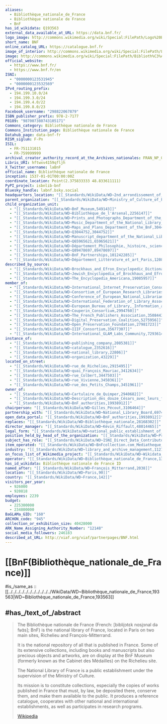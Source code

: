 ```yaml
---
aliases:
  - Bibliothèque_nationale_de_France
  - Bibliothèque nationale de France
  - BnF
has_id_wikidata: Q193563
external_data_available_at_URL: https://data.bnf.fr/
logo_image: http://commons.wikimedia.org/wiki/Special:FilePath/Logo%20BnF.svg
short_name: BNF
online_catalog_URL: https://catalogue.bnf.fr
image_of_interior: http://commons.wikimedia.org/wiki/Special:FilePath/La%20salle%20ovale%20du%20site%20Richelieu%2C%20Biblioth%C3%A8que%20nationale%20de%20France%2C%20Paris%202022.jpg
image: http://commons.wikimedia.org/wiki/Special:FilePath/Biblioth%C3%A8que%20Mitterrand%20Mai%202022.jpg
official_website:
  - https://www.bnf.fr/
  - https://www.bnf.fr/en
ISNI:
  - "0000000123531945"
  - "0000000123532569"
IPv4_routing_prefix:
  - 194.199.10.0/24
  - 194.199.3.0/24
  - 194.199.4.0/22
  - 194.199.8.0/23
Facebook_username: "298822067879"
ISBN_publisher_prefix: 978-2-7177
P8189: "987007380743105171"
Commons_category: Bibliothèque nationale de France
Commons_Institution_page: Bibliothèque nationale de France
Datahub_page: data-bnf-fr
RISM_siglum: F-Pn
ISIL:
  - FR-751131015
  - FR-759999999
archival_creator_authority_record_at_the_Archives_nationales: FRAN_NP_051355
Libris_URI: hftwxv4159qfljh
X_Twitter_username: laBnF
official_name: Bibliothèque nationale de France
inception: 1537-01-01T00:00:00Z
coordinate_location: Point(2.375833333 48.833611111)
PyPI_project: isbnlib-bnf
Bluesky_handle: labnf.bsky.social
headquarters_location: "[[_Standards/WikiData/WD~2nd_arrondissement_of_Paris,209549]]"
parent_organization: "[[_Standards/WikiData/WD~Ministry_of_Culture_of_France,384602]]"
child_organization_unit:
  - "[[_Standards/WikiData/WD~BnF_Museum,549143]]"
  - "[[_Standards/WikiData/WD~Bibliothèque_de_l'Arsenal,2256147]]"
  - "[[_Standards/WikiData/WD~Prints_and_Photographs_Department_of_the_Bibliothèque_nationale_de_France,3027515]]"
  - "[[_Standards/WikiData/WD~Music_Department_of_the_National_Library_of_France,3044740]]"
  - "[[_Standards/WikiData/WD~Maps_and_Plans_Department_of_the_BnF,3044754]]"
  - "[[_Standards/WikiData/WD~Q3044752,3044752]]"
  - "[[_Standards/WikiData/WD~Manuscript_department_of_the_National_Library_of_France,3044762]]"
  - "[[_Standards/WikiData/WD~Q65965621,65965621]]"
  - "[[_Standards/WikiData/WD~Département_Philosophie,_histoire,_sciences_de_l'homme_de_la_Bibliothèque_nationale_de_France,67196265]]"
  - "[[_Standards/WikiData/WD~Q89478697,89478697]]"
  - "[[_Standards/WikiData/WD~BnF_Partnerships,101242285]]"
  - "[[_Standards/WikiData/WD~Département_Littérature_et_art_Paris,120835896]]"
described_by_source:
  - "[[_Standards/WikiData/WD~Brockhaus_and_Efron_Encyclopedic_Dictionary,602358]]"
  - "[[_Standards/WikiData/WD~Jewish_Encyclopedia_of_Brockhaus_and_Efron,4173137]]"
  - "[[_Standards/WikiData/WD~The_Encyclopedia_Americana,19085957]]"
member_of:
  - "[[_Standards/WikiData/WD~International_Internet_Preservation_Consortium,697497]]"
  - "[[_Standards/WikiData/WD~Consortium_of_European_Research_Libraries,1127581]]"
  - "[[_Standards/WikiData/WD~Conference_of_European_National_Librarians,1255790]]"
  - "[[_Standards/WikiData/WD~International_Federation_of_Library_Associations_and_Institutions,1334284]]"
  - "[[_Standards/WikiData/WD~European_Bureau_of_Library,_Information_and_Documentation_Associations,1376383]]"
  - "[[_Standards/WikiData/WD~Couperin_Consortium,2994760]]"
  - "[[_Standards/WikiData/WD~The_French_Publishers_Association,3508443]]"
  - "[[_Standards/WikiData/WD~Digital_Preservation_Coalition,5275956]]"
  - "[[_Standards/WikiData/WD~Open_Preservation_Foundation,27981723]]"
  - "[[_Standards/WikiData/WD~IIIF_Consortium,35677307]]"
  - "[[_Standards/WikiData/WD~International_GLAM_Labs_Community,72936141]]"
instance_of:
  - "[[_Standards/WikiData/WD~publishing_company,2085381]]"
  - "[[_Standards/WikiData/WD~catalogue,2352616]]"
  - "[[_Standards/WikiData/WD~national_library,22806]]"
  - "[[_Standards/WikiData/WD~organization,43229]]"
located_on_street:
  - "[[_Standards/WikiData/WD~rue_de_Richelieu,2915495]]"
  - "[[_Standards/WikiData/WD~quai_François_Mauriac,3412634]]"
  - "[[_Standards/WikiData/WD~rue_Colbert,3447503]]"
  - "[[_Standards/WikiData/WD~rue_Vivienne,3450361]]"
  - "[[_Standards/WikiData/WD~rue_des_Petits_Champs,3451961]]"
owner_of:
  - "[[_Standards/WikiData/WD~Cartulaire_de_Quimper,2940682]]"
  - "[[_Standards/WikiData/WD~Description_des_douze_Césars_avec_leurs_figures,17673929]]"
  - "[[_Standards/WikiData/WD~BnF_authorities,19938912]]"
chairperson: "[[_Standards/WikiData/WD~Gilles_Pécout,3106464]]"
partnership_with: "[[_Standards/WikiData/WD~National_Library_Board,6974124]]"
open_data_portal: "[[_Standards/WikiData/WD~BnF_authorities,19938912]]"
replaces: "[[_Standards/WikiData/WD~Bibliothèque_nationale,28168302]]"
director_manager: "[[_Standards/WikiData/WD~Kévin_Riffault,48014465]]"
legal_form: "[[_Standards/WikiData/WD~national_public_establishment_of_an_administrative_nature,51704864]]"
position_held_by_head_of_the_organization: "[[_Standards/WikiData/WD~President_of_the_National_Library_of_France,62086464]]"
subject_has_role: "[[_Standards/WikiData/WD~ISNI_Direct_Data_Contributor,96176534]]"
item_operated: "[[_Standards/WikiData/WD~BnFcollection.com_Mediatheque_numerique,106689906]]"
industry: "[[_Standards/WikiData/WD~library_and_archive_management,112166175]]"
on_focus_list_of_Wikimedia_project: "[[_Standards/WikiData/WD~Wikidata_WikiProject_Academic_Publisher,117222928]]"
operator: "[[_Standards/WikiData/WD~Bibliothèque_nationale_de_France,130758320]]"
has_id_wikidata: Bibliothèque nationale de France ID
named_after: "[[_Standards/WikiData/WD~François_Mitterrand,2038]]"
location: "[[_Standards/WikiData/WD~Paris,90]]"
country: "[[_Standards/WikiData/WD~France,142]]"
visitors_per_year:
  - 926000
  - 920818
employees: 2239
budget:
  - 225300000
  - 234800000
BaGLAMa_GID: "160"
ARCHON_code: "945"
collection_or_exhibition_size: 40428000
ARK_Name_Assigning_Authority_Number: "12148"
social_media_followers: 246183
described_at_URL: http://viaf.org/viaf/partnerpages/BNF.html
---
```


# [[BnF(Bibliothèque_nationale_de_France)]] 

#is_/same_as :: [[../../../../../../../../../../../WikiData/WD~Bibliothèque_nationale_de_France,193563|WD~Bibliothèque_nationale_de_France,193563]] 

## #has_/text_of_/abstract 

> The Bibliothèque nationale de France (French: [biblijɔtɛk nɑsjɔnal də fʁɑ̃s]; BnF) 
> is the national library of France, 
> located in Paris on two main sites, Richelieu and François-Mitterrand. 
> 
> It is the national repository of all that is published in France. 
> Some of its extensive collections, including books and manuscripts 
> but also precious objects and artworks, are on display at the BnF Museum 
> (formerly known as the Cabinet des Médailles) on the Richelieu site.
>
> The National Library of France is a public establishment 
> under the supervision of the Ministry of Culture. 
> 
> Its mission is to constitute collections, 
> especially the copies of works published in France 
> that must, by law, be deposited there, conserve them, and make them available to the public. 
> It produces a reference catalogue, 
> cooperates with other national and international establishments, 
> as well as participates in research programs.
>
> [Wikipedia](https://en.wikipedia.org/wiki/Biblioth%C3%A8que%20nationale%20de%20France) 

